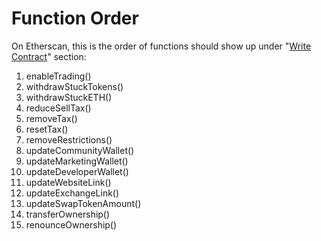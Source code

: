 # Function Order

On Etherscan, this is the order of functions should show up under "[Write Contract](https://info.etherscan.com/how-to-use-read-or-write-contract-features-on-etherscan/)" section:

1) enableTrading()
2) withdrawStuckTokens()
3) withdrawStuckETH()
4) reduceSellTax()
5) removeTax()
6) resetTax()
7) removeRestrictions()
8) updateCommunityWallet()
9) updateMarketingWallet()
10) updateDeveloperWallet()
11) updateWebsiteLink()
12) updateExchangeLink()
13) updateSwapTokenAmount()
14) transferOwnership()
15) renounceOwnership()